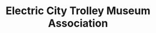 ---
layout: repo
title: "Electric City Trolley Museum Association"
id: 14528
permalink: repos/14528/
---